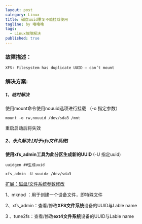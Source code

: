```yaml
---
layout: post
category: Linux
title: 磁盘uuid重复不能挂载使用
tagline: by 噜噜噜
tags: 
  - Linux故障解决
published: true
---
```


<!--more-->

### 故障描述：

```
XFS: Filesystem has duplicate UUID – can’t mount
```

### 解决方案:

##### 1、临时解决

使用mount命令使用nouuid选项进行挂载 （-o 指定参数）

```
mount -o rw,nouuid /dev/sda3 /mnt
```

重启启动后将失效

##### 2、永久解决  [对于xfs文件系统]

**使用xfs_admin工具为此分区生成新的UUID**  (-U  指定uuid)

```
uuidgen ##生成uuid

xfs_admin -U <uuid> /dev/sda3
```



[扩展：磁盘/文件系统参数修改](https://blog.csdn.net/qq_41453285/article/details/86915513)

1、mknod ：用于创建一个设备文件，即特殊文件

2、xfs_admin：查看/修改**XFS文件系统**设备的UUID与Lable name

3 、tune2fs：查看/修改**ext4文件系统**设备的UUID与Lable name

